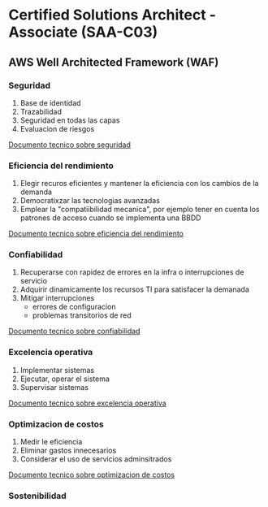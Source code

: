 # Certified Solutions Architect - Associate (SAA-C03)

## AWS Well Architected Framework (WAF)

### Seguridad

1. Base de identidad
2. Trazabilidad
3. Seguridad en todas las capas
4. Evaluacion de riesgos

[Documento tecnico sobre seguridad]([https://d1.awsstatic.com/whitepapers/architecture/AWS-Security-Pillar.pdf)

### Eficiencia del rendimiento

1. Elegir recuros eficientes y mantener la eficiencia con los cambios de la demanda
2. Democratixzar las tecnologias avanzadas
3. Emplear la "compatiibilidad mecanica", por ejemplo tener en cuenta los patrones de acceso cuando se implementa una BBDD

[Documento tecnico sobre eficiencia del rendimiento](https://d1.awsstatic.com/whitepapers/architecture/AWS-Performance-Efficiency-Pillar.pdf)

### Confiabilidad

1. Recuperarse con rapidez de errores en la infra o interrupciones de servicio
2. Adquirir dinamicamente los recursos TI para satisfacer la demanada
3. Mitigar interrupciones
   - errores de configuracion
   - problemas transitorios de red
  
[Documento tecnico sobre confiabilidad](https://d1.awsstatic.com/whitepapers/architecture/AWS-Reliability-Pillar.pdf)

### Excelencia operativa

1. Implementar sistemas
2. Ejecutar, operar el sistema
3. Supervisar sistemas

[Documento tecnico sobre excelencia operativa](https://d1.awsstatic.com/whitepapers/architecture/AWS-Operational-Excellence-Pillar.pdf)

### Optimizacion de costos

1. Medir le eficiencia
2. Eliminar gastos innecesarios
3. Considerar el uso de servicios adminsitrados

[Documento tecnico sobre optimizacion de costos](https://d1.awsstatic.com/whitepapers/architecture/AWS-Cost-Optimization-Pillar.pdf)

### Sostenibilidad



